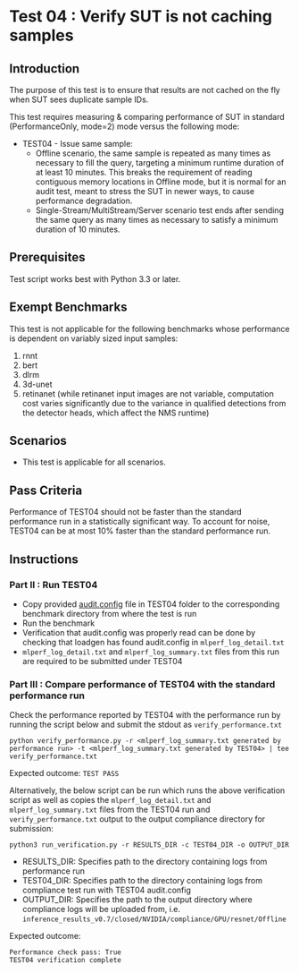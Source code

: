 # Test 04 : Verify SUT is not caching samples
## Introduction

The purpose of this test is to ensure that results are not cached on the fly when SUT sees duplicate sample IDs.

This test requires measuring & comparing performance of SUT in standard (PerformanceOnly, mode=2) mode versus
the following mode:

- TEST04 - Issue same sample: 
	- Offline scenario, the same sample is repeated as many times as necessary to fill the query, targeting a minimum runtime duration of
                                              at least 10 minutes. This breaks the requirement
                                              of reading contiguous memory locations in Offline mode, but it is normal for an audit test, meant to 
                                              stress the SUT in newer ways, to cause performance degradation.
	- Single-Stream/MultiStream/Server scenario test ends after sending the same query as many times as necessary to satisfy a minimum duration of 10 minutes.

## Prerequisites
Test script works best with Python 3.3 or later.

## Exempt Benchmarks
This test is not applicable for the following benchmarks whose performance is dependent on variably sized input samples:
 1. rnnt
 2. bert
 3. dlrm
 4. 3d-unet
 5. retinanet (while retinanet input images are not variable, computation cost varies significantly due to the variance in qualified detections from the detector heads, which affect the NMS runtime)

## Scenarios

 - This test is applicable for all scenarios.

## Pass Criteria
Performance of TEST04 should not be faster than the standard performance run in a statistically significant way. To account for noise, TEST04 can be at most 10% faster than the standard performance run.

## Instructions

### Part II : Run TEST04
 - Copy provided [audit.config](https://github.com/mlperf/inference/blob/master/v0.7/compliance/nvidia/TEST04/audit.config) file in TEST04 folder to the corresponding benchmark directory from where the test is run
 - Run the benchmark
 - Verification that audit.config was properly read can be done by checking that loadgen has found audit.config in `mlperf_log_detail.txt`
 - `mlperf_log_detail.txt` and `mlperf_log_summary.txt` files from this run are required to be submitted under TEST04

### Part III : Compare performance of TEST04 with the standard performance run

 
Check the performance reported by TEST04 with the performance run by running the script below and submit the stdout as `verify_performance.txt` 

	python verify_performance.py -r <mlperf_log_summary.txt generated by performance run> -t <mlperf_log_summary.txt generated by TEST04> | tee verify_performance.txt

Expected outcome:
	`TEST PASS`

Alternatively, the below script can be run which runs the above verification script as well as copies the `mlperf_log_detail.txt` and `mlperf_log_summary.txt` files from the TEST04 run and `verify_performance.txt` output to the output compliance directory for submission:

`python3 run_verification.py -r RESULTS_DIR -c TEST04_DIR -o OUTPUT_DIR`

 - RESULTS_DIR: Specifies path to the directory containing logs from performance run
 - TEST04_DIR: Specifies path to the directory containing logs from compliance test run with TEST04 audit.config
 - OUTPUT_DIR: Specifies the path to the output directory where compliance logs will be uploaded from, i.e. `inference_results_v0.7/closed/NVIDIA/compliance/GPU/resnet/Offline`


Expected outcome:

    Performance check pass: True             
    TEST04 verification complete        


